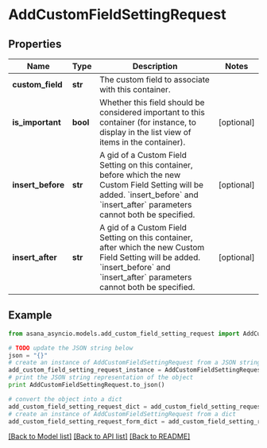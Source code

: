 # AddCustomFieldSettingRequest


## Properties

Name | Type | Description | Notes
------------ | ------------- | ------------- | -------------
**custom_field** | **str** | The custom field to associate with this container. | 
**is_important** | **bool** | Whether this field should be considered important to this container (for instance, to display in the list view of items in the container). | [optional] 
**insert_before** | **str** | A gid of a Custom Field Setting on this container, before which the new Custom Field Setting will be added.  &#x60;insert_before&#x60; and &#x60;insert_after&#x60; parameters cannot both be specified. | [optional] 
**insert_after** | **str** | A gid of a Custom Field Setting on this container, after which the new Custom Field Setting will be added.  &#x60;insert_before&#x60; and &#x60;insert_after&#x60; parameters cannot both be specified. | [optional] 

## Example

```python
from asana_asyncio.models.add_custom_field_setting_request import AddCustomFieldSettingRequest

# TODO update the JSON string below
json = "{}"
# create an instance of AddCustomFieldSettingRequest from a JSON string
add_custom_field_setting_request_instance = AddCustomFieldSettingRequest.from_json(json)
# print the JSON string representation of the object
print AddCustomFieldSettingRequest.to_json()

# convert the object into a dict
add_custom_field_setting_request_dict = add_custom_field_setting_request_instance.to_dict()
# create an instance of AddCustomFieldSettingRequest from a dict
add_custom_field_setting_request_form_dict = add_custom_field_setting_request.from_dict(add_custom_field_setting_request_dict)
```
[[Back to Model list]](../README.md#documentation-for-models) [[Back to API list]](../README.md#documentation-for-api-endpoints) [[Back to README]](../README.md)



